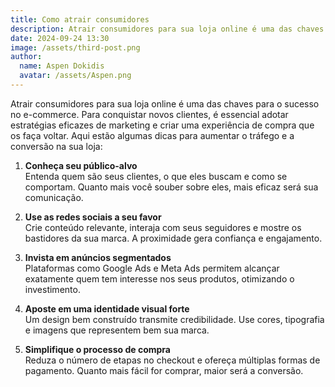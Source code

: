 ```yaml
---
title: Como atrair consumidores
description: Atrair consumidores para sua loja online é uma das chaves para o sucesso no e-commerce.
date: 2024-09-24 13:30
image: /assets/third-post.png
author: 
  name: Aspen Dokidis
  avatar: /assets/Aspen.png
---
```


Atrair consumidores para sua loja online é uma das chaves para o sucesso no e-commerce. Para conquistar novos clientes, é essencial adotar estratégias eficazes de marketing e criar uma experiência de compra que os faça voltar. Aqui estão algumas dicas para aumentar o tráfego e a conversão na sua loja:

1. **Conheça seu público-alvo**  
   Entenda quem são seus clientes, o que eles buscam e como se comportam. Quanto mais você souber sobre eles, mais eficaz será sua comunicação.

2. **Use as redes sociais a seu favor**  
   Crie conteúdo relevante, interaja com seus seguidores e mostre os bastidores da sua marca. A proximidade gera confiança e engajamento.

3. **Invista em anúncios segmentados**  
   Plataformas como Google Ads e Meta Ads permitem alcançar exatamente quem tem interesse nos seus produtos, otimizando o investimento.

4. **Aposte em uma identidade visual forte**  
   Um design bem construído transmite credibilidade. Use cores, tipografia e imagens que representem bem sua marca.

5. **Simplifique o processo de compra**  
   Reduza o número de etapas no checkout e ofereça múltiplas formas de pagamento. Quanto mais fácil for comprar, maior será a conversão.